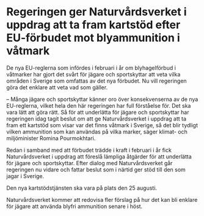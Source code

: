 # Regeringen ger Naturvårdsverket i uppdrag att ta fram kartstöd efter EU-förbudet mot blyammunition i våtmark

De nya EU\-reglerna som infördes i februari i år om blyhagelförbud i våtmarker har gjort det svårt för jägare och sportskyttar att veta vilka områden i Sverige som omfattas av det nya förbudet. Nu vill regeringen göra det enklare att veta vad som gäller.

– Många jägare och sportskyttar känner oro över konsekvenserna av de nya EU\-reglerna, vilket hela den här regeringen har full förståelse för. Det ska vara lätt att göra rätt. Så för att underlätta för jägare och sportskyttar har regeringen idag tagit beslut om att ge Naturvårdsverket i uppdrag att ta fram ett kartstöd som visar var det finns våtmark i Sverige, så det blir tydligt vilken ammunition som kan användas på vilka marker, säger klimat\- och miljöminister Romina Pourmokhtari.

Redan i samband med att förbudet trädde i kraft i februari i år fick Naturvårdsverket i uppdrag att föreslå lämpliga åtgärder för att underlätta för jägare och sportskyttar. Efter dialog med Naturvårdsverket går regeringen nu vidare och fattar beslut som i närtid ger stöd till den som jagar i Sverige.

Den nya kartstödstjänsten ska vara på plats den 25 augusti.

Naturvårdsverket kommer att redovisa fler förslag på hur det kan bli enklare för jägare att använda blyfri ammunition senare i höst.
